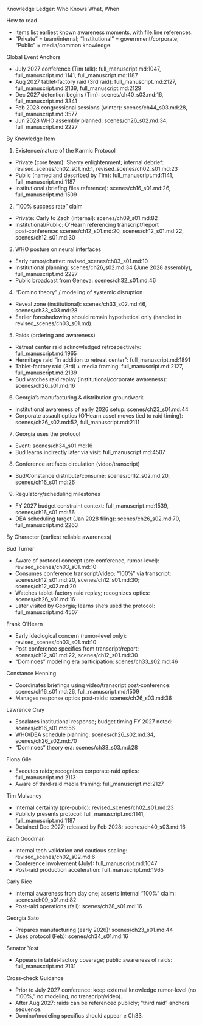 Knowledge Ledger: Who Knows What, When

How to read
- Items list earliest known awareness moments, with file:line references.
- “Private” = team/internal; “Institutional” = government/corporate; “Public” = media/common knowledge.

Global Event Anchors
- July 2027 conference (Tim talk): full_manuscript.md:1047, full_manuscript.md:1141, full_manuscript.md:1187
- Aug 2027 tablet‑factory raid (3rd raid): full_manuscript.md:2127, full_manuscript.md:2139, full_manuscript.md:2129
- Dec 2027 detention begins (Tim): scenes/ch40_s03.md:16, full_manuscript.md:3341
- Feb 2028 congressional sessions (winter): scenes/ch44_s03.md:28, full_manuscript.md:3577
- Jun 2028 WHO assembly planned: scenes/ch26_s02.md:34, full_manuscript.md:2227

By Knowledge Item

1) Existence/nature of the Karmic Protocol
- Private (core team): Sherry enlightenment; internal debrief: revised_scenes/ch02_s01.md:1, revised_scenes/ch02_s01.md:23
- Public (named and described by Tim): full_manuscript.md:1141, full_manuscript.md:1187
- Institutional (briefing files reference): scenes/ch16_s01.md:26, full_manuscript.md:1509

2) “100% success rate” claim
- Private: Carly to Zach (internal): scenes/ch09_s01.md:82
- Institutional/Public: O’Hearn referencing transcript/report post‑conference: scenes/ch12_s01.md:20, scenes/ch12_s01.md:22, scenes/ch12_s01.md:30

3) WHO posture on neural interfaces
- Early rumor/chatter: revised_scenes/ch03_s01.md:10
- Institutional planning: scenes/ch26_s02.md:34 (June 2028 assembly), full_manuscript.md:2227
- Public broadcast from Geneva: scenes/ch32_s01.md:46

4) “Domino theory” / modeling of systemic disruption
- Reveal zone (institutional): scenes/ch33_s02.md:46, scenes/ch33_s03.md:28
- Earlier foreshadowing should remain hypothetical only (handled in revised_scenes/ch03_s01.md).

5) Raids (ordering and awareness)
- Retreat center raid acknowledged retrospectively: full_manuscript.md:1965
- Hermitage raid “in addition to retreat center”: full_manuscript.md:1891
- Tablet‑factory raid (3rd) + media framing: full_manuscript.md:2127, full_manuscript.md:2139
- Bud watches raid replay (institutional/corporate awareness): scenes/ch26_s01.md:16

6) Georgia’s manufacturing & distribution groundwork
- Institutional awareness of early 2026 setup: scenes/ch23_s01.md:44
- Corporate assault optics (O’Hearn asset moves tied to raid timing): scenes/ch26_s02.md:52, full_manuscript.md:2111

7) Georgia uses the protocol
- Event: scenes/ch34_s01.md:16
- Bud learns indirectly later via visit: full_manuscript.md:4507

8) Conference artifacts circulation (video/transcript)
- Bud/Constance distribute/consume: scenes/ch12_s02.md:20, scenes/ch16_s01.md:26

9) Regulatory/scheduling milestones
- FY 2027 budget constraint context: full_manuscript.md:1539, scenes/ch16_s01.md:56
- DEA scheduling target (Jan 2028 filing): scenes/ch26_s02.md:70, full_manuscript.md:2263

By Character (earliest reliable awareness)

Bud Turner
- Aware of protocol concept (pre‑conference, rumor‑level): revised_scenes/ch03_s01.md:10
- Consumes conference transcript/video; “100%” via transcript: scenes/ch12_s01.md:20, scenes/ch12_s01.md:30; scenes/ch12_s02.md:20
- Watches tablet‑factory raid replay; recognizes optics: scenes/ch26_s01.md:16
- Later visited by Georgia; learns she’s used the protocol: full_manuscript.md:4507

Frank O’Hearn
- Early ideological concern (rumor‑level only): revised_scenes/ch03_s01.md:10
- Post‑conference specifics from transcript/report: scenes/ch12_s01.md:22, scenes/ch12_s01.md:30
- “Dominoes” modeling era participation: scenes/ch33_s02.md:46

Constance Henning
- Coordinates briefings using video/transcript post‑conference: scenes/ch16_s01.md:26, full_manuscript.md:1509
- Manages response optics post‑raids: scenes/ch26_s03.md:36

Lawrence Cray
- Escalates institutional response; budget timing FY 2027 noted: scenes/ch16_s01.md:56
- WHO/DEA schedule planning: scenes/ch26_s02.md:34, scenes/ch26_s02.md:70
- “Dominoes” theory era: scenes/ch33_s03.md:28

Fiona Gile
- Executes raids; recognizes corporate‑raid optics: full_manuscript.md:2113
- Aware of third‑raid media framing: full_manuscript.md:2127

Tim Mulvaney
- Internal certainty (pre‑public): revised_scenes/ch02_s01.md:23
- Publicly presents protocol: full_manuscript.md:1141, full_manuscript.md:1187
- Detained Dec 2027; released by Feb 2028: scenes/ch40_s03.md:16

Zach Goodman
- Internal tech validation and cautious scaling: revised_scenes/ch02_s02.md:6
- Conference involvement (July): full_manuscript.md:1047
- Post‑raid production acceleration: full_manuscript.md:1965

Carly Rice
- Internal awareness from day one; asserts internal “100%” claim: scenes/ch09_s01.md:82
- Post‑raid operations (fall): scenes/ch28_s01.md:16

Georgia Sato
- Prepares manufacturing (early 2026): scenes/ch23_s01.md:44
- Uses protocol (Feb): scenes/ch34_s01.md:16

Senator Yost
- Appears in tablet‑factory coverage; public awareness of raids: full_manuscript.md:2131

Cross‑check Guidance
- Prior to July 2027 conference: keep external knowledge rumor‑level (no “100%,” no modeling, no transcript/video).
- After Aug 2027: raids can be referenced publicly; “third raid” anchors sequence.
- Domino/modeling specifics should appear ≥ Ch33.

